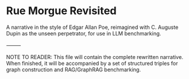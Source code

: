 # Rue Morgue Revisited

A narrative in the style of Edgar Allan Poe, reimagined with C. Auguste Dupin as the unseen perpetrator, for use in LLM benchmarking.

⸻

NOTE TO READER: This file will contain the complete rewritten narrative. When finished, it will be accompanied by a set of structured triples for graph construction and RAG/GraphRAG benchmarking.
